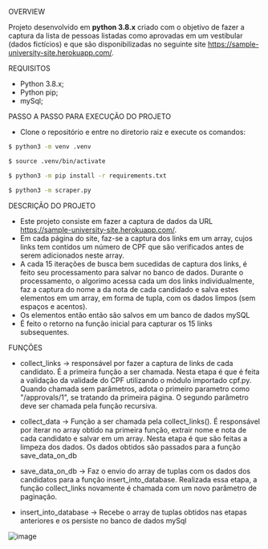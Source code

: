OVERVIEW

Projeto desenvolvido em **python 3.8.x** criado com o objetivo de fazer a captura da lista de pessoas listadas como aprovadas em um vestibular (dados fictícios) e que são disponibilizadas no seguinte site https://sample-university-site.herokuapp.com/. 

REQUISITOS

- Python 3.8.x;
- Python pip;
- mySql;

PASSO A PASSO PARA EXECUÇÃO DO PROJETO

- Clone o repositório e entre no diretorio raiz e execute os comandos:

```bash
$ python3 -m venv .venv

$ source .venv/bin/activate

$ python3 -m pip install -r requirements.txt

$ python3 -m scraper.py
```

DESCRIÇÃO DO PROJETO

- Este projeto consiste em fazer a captura de dados da URL https://sample-university-site.herokuapp.com/.
- Em cada página do site, faz-se a captura dos links em um array, cujos links tem contidos um número de CPF que são verificados antes de serem adicionados neste array.
- A cada 15 iterações de busca bem sucedidas de captura dos links, é feito seu processamento para salvar no banco de dados. Durante o processamento, o algorimo acessa cada um dos links individualmente, faz a captura do nome a da nota de cada candidado e salva estes elementos em um array, em forma de tupla, com os dados limpos (sem espaços e acentos).
- Os elementos então então são salvos em um banco de dados mySQL
- É feito o retorno na função inicial para capturar os 15 links subsequentes. 

FUNÇÕES
   - collect_links -> responsável por fazer a captura de links de cada candidato. É a primeira função a ser chamada. Nesta etapa é que é feita a validação da validade do CPF utilizando o módulo importado cpf.py. Quando chamada sem parâmetros, adota o primeiro parametro como "/approvals/1", se tratando da primeira página. O segundo parâmetro deve ser chamada pela função recursiva.

   - collect_data -> Função a ser chamada pela collect_links(). É responsável por iterar no array obtido na primeira função, extrair nome e nota de cada candidato e salvar em um array. Nesta etapa é que são feitas a limpeza dos dados. Os dados obtidos são passados para a função save_data_on_db

   - save_data_on_db -> Faz o envio do array de tuplas com os dados dos candidatos para a função insert_into_database. Realizada essa etapa, a função collect_links novamente é chamada com um novo parâmetro de paginação.

   - insert_into_database -> Recebe o array de tuplas obtidos nas etapas anteriores e os persiste no banco de dados mySql

![image](https://user-images.githubusercontent.com/74303828/150969050-f4dbd9d1-9029-4df3-bcc8-e55b10115878.png)

    
